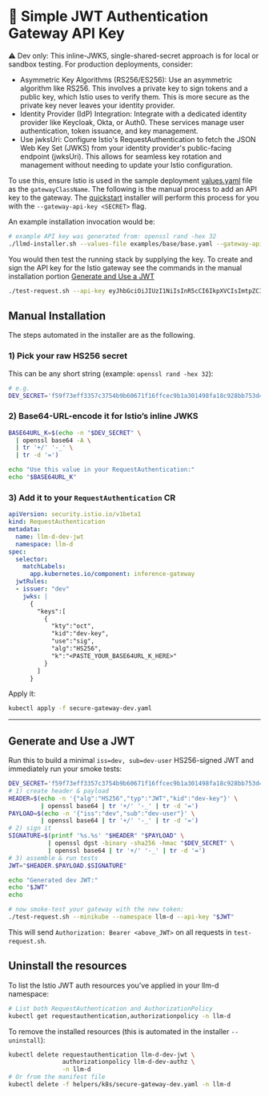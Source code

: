 
# 🔐 Simple JWT Authentication Gateway API Key

⚠️ Dev only: This inline-JWKS, single-shared-secret approach is for local or sandbox testing. For production deployments, consider:

- Asymmetric Key Algorithms (RS256/ES256): Use an asymmetric algorithm like RS256. This involves a private key to sign tokens and a public key, which Istio uses to verify them. This is more secure as the private key never leaves your identity provider.
- Identity Provider (IdP) Integration: Integrate with a dedicated identity provider like Keycloak, Okta, or Auth0. These services manage user authentication, token issuance, and key management.
- Use jwksUri: Configure Istio's RequestAuthentication to fetch the JSON Web Key Set (JWKS) from your identity provider's public-facing endpoint (jwksUri). This allows for seamless key rotation and management without needing to update your Istio configuration.

To use this, ensure Istio is used in the sample deployment [values.yaml](../charts/llm-d/values.yaml) file as the `gatewayClassName`.
The following is the manual process to add an API key to the gateway. The [quickstart](README.md) installer will perform this process
for you with the `--gateway-api-key <SECRET>` flag.

An example installation invocation would be:

```bash
# example API key was generated from: openssl rand -hex 32
./llmd-installer.sh --values-file examples/base/base.yaml --gateway-api-key f59f73eff3357c3754b9b60671f16ffcec9b1a301498fa18c928bb753d4b385a
```

You would then test the running stack by supplying the key. To create and sign the API key for the Istio gateway see the
commands in the manual installation portion [Generate and Use a JWT](#generate-and-use-a-jwt)

```bash
./test-request.sh --api-key eyJhbGciOiJIUzI1NiIsInR5cCI6IkpXVCIsImtpZCI6ImRldi1rZXkifQ.eyJpc3MiOiJkZXYiLCJzdWIiOiJkZXYtdXNlciJ9.S6AKJ6CRs5nbrhHPshc2KnikNkjLp9isg6xlR4kSecQ
```

## Manual Installation

The steps automated in the installer are as the following.

### 1) Pick your raw HS256 secret

This can be any short string (example: `openssl rand -hex 32`):

```bash
# e.g.
DEV_SECRET='f59f73eff3357c3754b9b60671f16ffcec9b1a301498fa18c928bb753d4b385a'
```

### 2) Base64-URL-encode it for Istio’s inline JWKS

```bash
BASE64URL_K=$(echo -n "$DEV_SECRET" \
  | openssl base64 -A \
  | tr '+/' '-_' \
  | tr -d '=')

echo "Use this value in your RequestAuthentication:"
echo "$BASE64URL_K"
```

### 3) Add it to your `RequestAuthentication` CR

```yaml
apiVersion: security.istio.io/v1beta1
kind: RequestAuthentication
metadata:
  name: llm-d-dev-jwt
  namespace: llm-d
spec:
  selector:
    matchLabels:
      app.kubernetes.io/component: inference-gateway
  jwtRules:
  - issuer: "dev"
    jwks: |
      {
        "keys":[
          {
            "kty":"oct",
            "kid":"dev-key",
            "use":"sig",
            "alg":"HS256",
            "k":"<PASTE_YOUR_BASE64URL_K_HERE>"
          }
        ]
      }
```

Apply it:

```bash
kubectl apply -f secure-gateway-dev.yaml
```

---

## Generate and Use a JWT

Run this to build a minimal `iss=dev, sub=dev-user` HS256-signed JWT and immediately run your smoke tests:

```bash
DEV_SECRET='f59f73eff3357c3754b9b60671f16ffcec9b1a301498fa18c928bb753d4b385a'   # your raw secret
# 1) create header & payload
HEADER=$(echo -n '{"alg":"HS256","typ":"JWT","kid":"dev-key"}' \
         | openssl base64 | tr '+/' '-_' | tr -d '=')
PAYLOAD=$(echo -n '{"iss":"dev","sub":"dev-user"}' \
         | openssl base64 | tr '+/' '-_' | tr -d '=')
# 2) sign it
SIGNATURE=$(printf '%s.%s' "$HEADER" "$PAYLOAD" \
           | openssl dgst -binary -sha256 -hmac "$DEV_SECRET" \
           | openssl base64 | tr '+/' '-_' | tr -d '=')
# 3) assemble & run tests
JWT="$HEADER.$PAYLOAD.$SIGNATURE"

echo "Generated dev JWT:"
echo "$JWT"
echo

# now smoke-test your gateway with the new token:
./test-request.sh --minikube --namespace llm-d --api-key "$JWT"
```

This will send `Authorization: Bearer <above_JWT>` on all requests in `test-request.sh`.

## Uninstall the resources

To list the Istio JWT auth resources you’ve applied in your llm-d namespace:

```bash
# List both RequestAuthentication and AuthorizationPolicy
kubectl get requestauthentication,authorizationpolicy -n llm-d
```

To remove the installed resources (this is automated in the installer `--uninstall`):

```bash
kubectl delete requestauthentication llm-d-dev-jwt \
               authorizationpolicy llm-d-dev-authz \
               -n llm-d
# Or from the manifest file
kubectl delete -f helpers/k8s/secure-gateway-dev.yaml -n llm-d
```
